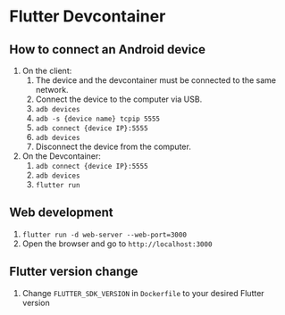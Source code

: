 # Flutter Devcontainer

## How to connect an Android device

1. On the client:
    1. The device and the devcontainer must be connected to the same network.
    2. Connect the device to the computer via USB.
    2. `adb devices`
    3. `adb -s {device name} tcpip 5555`
    4. `adb connect {device IP}:5555`
    5. `adb devices`
    6. Disconnect the device from the computer.
2. On the Devcontainer:
    1. `adb connect {device IP}:5555`
    2. `adb devices`
    3. `flutter run`

## Web development

1. `flutter run -d web-server --web-port=3000`
2. Open the browser and go to `http://localhost:3000`

## Flutter version change

1. Change `FLUTTER_SDK_VERSION` in `Dockerfile` to your desired Flutter version
